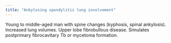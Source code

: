 ```yaml
---
title: "Ankylosing spondylitis lung involvement"
---
```

Young to middle-aged man with spine changes (kyphosis, spinal ankylosis). Increased lung volumes. Upper lobe fibrobullous disease. Simulates postprimary fibrocavitary Tb or mycetoma formation.

